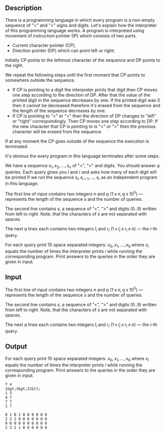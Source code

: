 ## Description

<div><p>There is a programming language in which every program is a non-empty sequence of "<span class="tex-font-style-tt">&lt;</span>" and "<span class="tex-font-style-tt">&gt;</span>" signs and digits. Let's explain how the interpreter of this programming language works. A program is interpreted using movement of instruction pointer (IP) which consists of two parts.</p><ul> <li> Current character pointer (CP); </li><li> Direction pointer (DP) which can point left or right; </li></ul><p>Initially CP points to the leftmost character of the sequence and DP points to the right.</p><p>We repeat the following steps until the first moment that CP points to somewhere outside the sequence.</p><ul> <li> If CP is pointing to a digit the interpreter prints that digit then CP moves one step according to the direction of DP. After that the value of the printed digit in the sequence decreases by one. If the printed digit was <span class="tex-span">0</span> then it cannot be decreased therefore it's erased from the sequence and the length of the sequence decreases by one. </li><li> If CP is pointing to "<span class="tex-font-style-tt">&lt;</span>" or "<span class="tex-font-style-tt">&gt;</span>" then the direction of DP changes to "left" or "right" correspondingly. Then CP moves one step according to DP. If the new character that CP is pointing to is "<span class="tex-font-style-tt">&lt;</span>" or "<span class="tex-font-style-tt">&gt;</span>" then the previous character will be erased from the sequence. </li></ul><p>If at any moment the CP goes outside of the sequence the execution is terminated.</p><p>It's obvious the every program in this language terminates after some steps.</p><p>We have a sequence <span class="tex-span"><i>s</i><sub class="lower-index">1</sub>, <i>s</i><sub class="lower-index">2</sub>, ..., <i>s</i><sub class="lower-index"><i>n</i></sub></span> of "<span class="tex-font-style-tt">&lt;</span>", "<span class="tex-font-style-tt">&gt;</span>" and digits. You should answer <span class="tex-span"><i>q</i></span> queries. Each query gives you <span class="tex-span"><i>l</i></span> and <span class="tex-span"><i>r</i></span> and asks how many of each digit will be printed if we run the sequence <span class="tex-span"><i>s</i><sub class="lower-index"><i>l</i></sub>, <i>s</i><sub class="lower-index"><i>l</i> + 1</sub>, ..., <i>s</i><sub class="lower-index"><i>r</i></sub></span> as an independent program in this language.</p></div><div class="input-specification"><p>The first line of input contains two integers <span class="tex-span"><i>n</i></span> and <span class="tex-span"><i>q</i></span> <span class="tex-span">(1 ≤ <i>n</i>, <i>q</i> ≤ 10<sup class="upper-index">5</sup>)</span> — represents the length of the sequence <span class="tex-span"><i>s</i></span> and the number of queries. </p><p>The second line contains <span class="tex-span"><i>s</i></span>, a sequence of "<span class="tex-font-style-tt">&lt;</span>", "<span class="tex-font-style-tt">&gt;</span>" and digits (<span class="tex-font-style-tt">0..9</span>) written from left to right. Note, that the characters of <span class="tex-span"><i>s</i></span> are not separated with spaces. </p><p>The next <span class="tex-span"><i>q</i></span> lines each contains two integers <span class="tex-span"><i>l</i><sub class="lower-index"><i>i</i></sub></span> and <span class="tex-span"><i>r</i><sub class="lower-index"><i>i</i></sub></span> <span class="tex-span">(1 ≤ <i>l</i><sub class="lower-index"><i>i</i></sub> ≤ <i>r</i><sub class="lower-index"><i>i</i></sub> ≤ <i>n</i>)</span> — the <span class="tex-span"><i>i</i></span>-th query.</p></div><div class="output-specification"><p>For each query print <span class="tex-span">10</span> space separated integers: <span class="tex-span"><i>x</i><sub class="lower-index">0</sub>, <i>x</i><sub class="lower-index">1</sub>, ..., <i>x</i><sub class="lower-index">9</sub></span> where <span class="tex-span"><i>x</i><sub class="lower-index"><i>i</i></sub></span> equals the number of times the interpreter prints <span class="tex-span"><i>i</i></span> while running the corresponding program. Print answers to the queries in the order they are given in input.</p></div>

## Input

<p>The first line of input contains two integers <span class="tex-span"><i>n</i></span> and <span class="tex-span"><i>q</i></span> <span class="tex-span">(1 ≤ <i>n</i>, <i>q</i> ≤ 10<sup class="upper-index">5</sup>)</span> — represents the length of the sequence <span class="tex-span"><i>s</i></span> and the number of queries. </p><p>The second line contains <span class="tex-span"><i>s</i></span>, a sequence of "<span class="tex-font-style-tt">&lt;</span>", "<span class="tex-font-style-tt">&gt;</span>" and digits (<span class="tex-font-style-tt">0..9</span>) written from left to right. Note, that the characters of <span class="tex-span"><i>s</i></span> are not separated with spaces. </p><p>The next <span class="tex-span"><i>q</i></span> lines each contains two integers <span class="tex-span"><i>l</i><sub class="lower-index"><i>i</i></sub></span> and <span class="tex-span"><i>r</i><sub class="lower-index"><i>i</i></sub></span> <span class="tex-span">(1 ≤ <i>l</i><sub class="lower-index"><i>i</i></sub> ≤ <i>r</i><sub class="lower-index"><i>i</i></sub> ≤ <i>n</i>)</span> — the <span class="tex-span"><i>i</i></span>-th query.</p>

## Output

<p>For each query print <span class="tex-span">10</span> space separated integers: <span class="tex-span"><i>x</i><sub class="lower-index">0</sub>, <i>x</i><sub class="lower-index">1</sub>, ..., <i>x</i><sub class="lower-index">9</sub></span> where <span class="tex-span"><i>x</i><sub class="lower-index"><i>i</i></sub></span> equals the number of times the interpreter prints <span class="tex-span"><i>i</i></span> while running the corresponding program. Print answers to the queries in the order they are given in input.</p>





```input1
7 4
1&gt;3&gt;22&lt;
1 3
4 7
7 7
1 7

```




```output1
0 1 0 1 0 0 0 0 0 0
2 2 2 0 0 0 0 0 0 0
0 0 0 0 0 0 0 0 0 0
2 3 2 1 0 0 0 0 0 0

```


